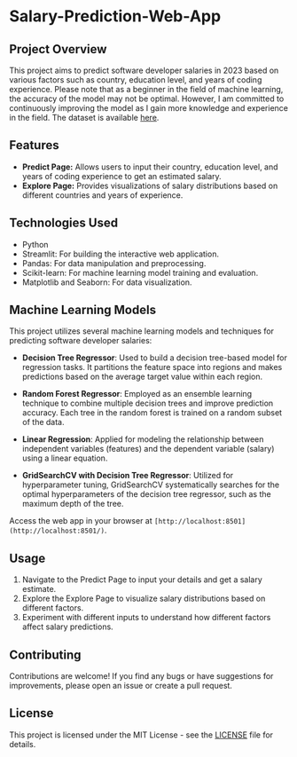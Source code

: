 # Salary-Prediction-Web-App

## Project Overview

This project aims to predict software developer salaries in 2023 based on various factors such as country, education level, and years of coding experience. Please note that as a beginner in the field of machine learning, the accuracy of the model may not be optimal. However, I am committed to continuously improving the model as I gain more knowledge and experience in the field. The dataset is available [here](https://insights.stackoverflow.com/survey).

## Features

- **Predict Page:** Allows users to input their country, education level, and years of coding experience to get an estimated salary.
- **Explore Page:** Provides visualizations of salary distributions based on different countries and years of experience.

## Technologies Used

- Python
- Streamlit: For building the interactive web application.
- Pandas: For data manipulation and preprocessing.
- Scikit-learn: For machine learning model training and evaluation.
- Matplotlib and Seaborn: For data visualization.

## Machine Learning Models

This project utilizes several machine learning models and techniques for predicting software developer salaries:

- **Decision Tree Regressor**: Used to build a decision tree-based model for regression tasks. It partitions the feature space into regions and makes predictions based on the average target value within each region.

- **Random Forest Regressor**: Employed as an ensemble learning technique to combine multiple decision trees and improve prediction accuracy. Each tree in the random forest is trained on a random subset of the data.

- **Linear Regression**: Applied for modeling the relationship between independent variables (features) and the dependent variable (salary) using a linear equation.

- **GridSearchCV with Decision Tree Regressor**: Utilized for hyperparameter tuning, GridSearchCV systematically searches for the optimal hyperparameters of the decision tree regressor, such as the maximum depth of the tree.

Access the web app in your browser at `[http://localhost:8501](http://localhost:8501/)`.

## Usage

1. Navigate to the Predict Page to input your details and get a salary estimate.
2. Explore the Explore Page to visualize salary distributions based on different factors.
3. Experiment with different inputs to understand how different factors affect salary predictions.

## Contributing

Contributions are welcome! If you find any bugs or have suggestions for improvements, please open an issue or create a pull request.

## License

This project is licensed under the MIT License - see the [LICENSE](LICENSE) file for details.







